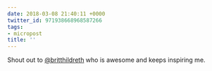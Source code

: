 ```yaml
---
date: 2018-03-08 21:40:11 +0000
twitter_id: 971938668968587266
tags:
- micropost
title: ''
---
```


Shout out to [@britthildreth](https://twitter.com/britthildreth) who is awesome and keeps inspiring me.
